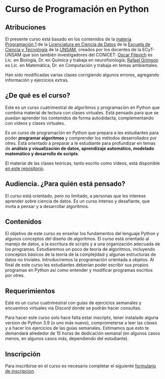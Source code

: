 # Curso de Programación en Python

## Atribuciones

El presente curso está basado en los contenidos de la [materia Programación 1](https://github.com/python-unsam/programacion1/tree/main) de la [Licenciatura en Ciencia de Datos](https://www.unsam.edu.ar/escuelas/ciencia/661/ciencia/ciencia-de-datos) de la [Escuela de Ciencia y Tecnología](http://www.unsam.edu.ar/escuelas/ciencia/) de la [UNSAM](https://www.unsam.edu.ar/), creados por los docentes de la ECyT-UNSAM que son también investigadores del CONICET: [Oscar Filevich](http://labning.com.ar/#nosotros) es Lic. en Biología, Dr. en Química y trabaja en neurofisiología; [Rafael Grimson](http://investigadores.unsam.edu.ar/es/investigador/407/Grimson-Rafael) es Lic. en Matemática, Dr. en Computación y trabaja en temas ambientales.

Han sido modificadas varias clases corrigiendo algunos errores, agregando información y ejercicios extras.

## ¿De qué es el curso?

Este es un curso cuatrimestral de algoritmos y programación en Python que combina material de lectura con clases virtuales. Está pensado para que se puedan aprender los contenidos de forma autodidacta, complementando con videos y clases virtuales.

Es un curso de programación en Python que prepara a les estudiantes para poder **programar algoritmos** y comprender los métodos desarrollados por otres. Está orientado a preparar a le estudiante para profundizar en temas de **análisis y visualización de datos, aprendizaje automático, modelado matemático y desarrollo de scripts**.

El material de las clases teóricas, tanto escrito como videos, está disponible [en este repositorio](https://github.com/jsapo95/programacion1/blob/main/Notas/index.md).

## Audiencia. ¿Para quién está pensado?

El curso está orientado, pero no limitado, a personas que les interese aprender sobre ciencia de datos. Es un curso intenso y desafiante, que invita a pensar y a desarrollar algoritmos.

## Contenidos

El objetivo de este curso es enseñar los fundamentos del lenguaje Python y algunos conceptos del diseño de algoritmos. El curso está orientado al manejo de datos, a la escritura de scripts y a una organización adecuada de los programas. Estudiaremos un poco de teoría de algoritmos, incluyendo conceptos básicos de la teoría de la complejidad y algunas estructuras de datos no triviales. Introduciremos la programación orientada a objetos. Al final de este curso les estudiantes deberían poder escribir sus propios programas en Python así como entender y modificar programas escritos por otres.

## Requerimientos

Este es un curso cuatrimestral con guías de ejercicios semanales y encuentros virtuales vía Discord donde se podrán hacer consultas.

Para hacer este curso solo hace falta estar inscriptx, tener instalado alguna version de Python 3.9 (o uno más nuevo), comprometerse a leer las clases y a hacer los ejercicios de las guías semanales. Estimamos que esto te demandará alrededor de 15 horas de dedicación semanal (en algunos casos menos, en algunos casos más, dependiendo del estudiante).

## Inscripción

Para inscribirse en el curso es necesario completar el siguiente [formulario de inscripcion]().
